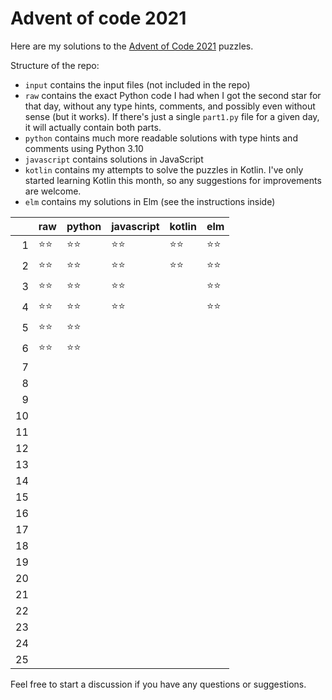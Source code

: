 # Advent of code 2021

Here are my solutions to the [Advent of Code 2021](https://adventofcode.com/2021) puzzles.

Structure of the repo:
- `input` contains the input files (not included in the repo)
- `raw` contains the exact Python code I had when I got the second star for that day, without any type hints, comments, and possibly even without sense (but it works). If there's just a single `part1.py` file for a given day, it will actually contain both parts.
- `python` contains much more readable solutions with type hints and comments using Python 3.10
- `javascript` contains solutions in JavaScript
- `kotlin` contains my attempts to solve the puzzles in Kotlin. I've only started learning Kotlin this month, so any suggestions for improvements are welcome.
- `elm` contains my solutions in Elm (see the instructions inside)

|     | raw  | python | javascript | kotlin | elm |
| --: | ---- | ------ | ---------- | ------ | --- |
|   1 | ⭐⭐   | ⭐⭐     | ⭐⭐         | ⭐⭐     | ⭐⭐  |
|   2 | ⭐⭐   | ⭐⭐     | ⭐⭐         | ⭐⭐     | ⭐⭐  |
|   3 | ⭐⭐   | ⭐⭐     | ⭐⭐         |        | ⭐⭐  |
|   4 | ⭐⭐   | ⭐⭐     | ⭐⭐         |        | ⭐⭐  |
|   5 | ⭐⭐   | ⭐⭐     |            |        |     |
|   6 | ⭐⭐   | ⭐⭐     |            |        |     |
|   7 |      |        |            |        |     |
|   8 |      |        |            |        |     |
|   9 |      |        |            |        |     |
|  10 |      |        |            |        |     |
|  11 |      |        |            |        |     |
|  12 |      |        |            |        |     |
|  13 |      |        |            |        |     |
|  14 |      |        |            |        |     |
|  15 |      |        |            |        |     |
|  16 |      |        |            |        |     |
|  17 |      |        |            |        |     |
|  18 |      |        |            |        |     |
|  19 |      |        |            |        |     |
|  20 |      |        |            |        |     |
|  21 |      |        |            |        |     |
|  22 |      |        |            |        |     |
|  23 |      |        |            |        |     |
|  24 |      |        |            |        |     |
|  25 |      |        |            |        |     |

Feel free to start a discussion if you have any questions or suggestions.
